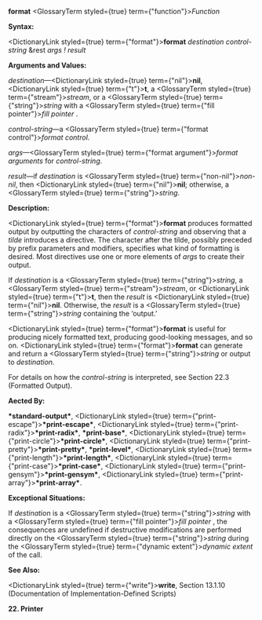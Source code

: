 **format** <GlossaryTerm styled={true} term={"function"}><i>Function</i></GlossaryTerm> 



**Syntax:** 



<DictionaryLink styled={true} term={"format"}><b>format</b></DictionaryLink> *destination control-string* &amp;rest *args ! result* 



**Arguments and Values:** 



*destination*—<DictionaryLink styled={true} term={"nil"}><b>nil</b></DictionaryLink>, <DictionaryLink styled={true} term={"t"}><b>t</b></DictionaryLink>, a <GlossaryTerm styled={true} term={"stream"}><i>stream</i></GlossaryTerm>, or a <GlossaryTerm styled={true} term={"string"}><i>string</i></GlossaryTerm> with a <GlossaryTerm styled={true} term={"fill pointer"}><i>fill pointer</i></GlossaryTerm> . 



*control-string*—a <GlossaryTerm styled={true} term={"format control"}><i>format control</i></GlossaryTerm>. 



*args*—<GlossaryTerm styled={true} term={"format argument"}><i>format arguments</i></GlossaryTerm> for *control-string*. 



*result*—if *destination* is <GlossaryTerm styled={true} term={"non-nil"}><i>non-nil</i></GlossaryTerm>, then <DictionaryLink styled={true} term={"nil"}><b>nil</b></DictionaryLink>; otherwise, a <GlossaryTerm styled={true} term={"string"}><i>string</i></GlossaryTerm>. 



**Description:** 



<DictionaryLink styled={true} term={"format"}><b>format</b></DictionaryLink> produces formatted output by outputting the characters of *control-string* and observing that a *tilde* introduces a directive. The character after the tilde, possibly preceded by prefix parameters and modifiers, specifies what kind of formatting is desired. Most directives use one or more elements of *args* to create their output. 



If *destination* is a <GlossaryTerm styled={true} term={"string"}><i>string</i></GlossaryTerm>, a <GlossaryTerm styled={true} term={"stream"}><i>stream</i></GlossaryTerm>, or <DictionaryLink styled={true} term={"t"}><b>t</b></DictionaryLink>, then the *result* is <DictionaryLink styled={true} term={"nil"}><b>nil</b></DictionaryLink>. Otherwise, the *result* is a <GlossaryTerm styled={true} term={"string"}><i>string</i></GlossaryTerm> containing the ‘output.’ 



<DictionaryLink styled={true} term={"format"}><b>format</b></DictionaryLink> is useful for producing nicely formatted text, producing good-looking messages, and so on. <DictionaryLink styled={true} term={"format"}><b>format</b></DictionaryLink> can generate and return a <GlossaryTerm styled={true} term={"string"}><i>string</i></GlossaryTerm> or output to *destination*. 



For details on how the *control-string* is interpreted, see Section 22.3 (Formatted Output). 



**Aected By:** 



**\*standard-output\***, <DictionaryLink styled={true} term={"print-escape"}><b>\*print-escape\*</b></DictionaryLink>, <DictionaryLink styled={true} term={"print-radix"}><b>\*print-radix\*</b></DictionaryLink>, **\*print-base\***, <DictionaryLink styled={true} term={"print-circle"}><b>\*print-circle\*</b></DictionaryLink>, <DictionaryLink styled={true} term={"print-pretty"}><b>\*print-pretty\*</b></DictionaryLink>, **\*print-level\***, <DictionaryLink styled={true} term={"print-length"}><b>\*print-length\*</b></DictionaryLink>, <DictionaryLink styled={true} term={"print-case"}><b>\*print-case\*</b></DictionaryLink>, <DictionaryLink styled={true} term={"print-gensym"}><b>\*print-gensym\*</b></DictionaryLink>, <DictionaryLink styled={true} term={"print-array"}><b>\*print-array\*</b></DictionaryLink>. 



**Exceptional Situations:** 



If *destination* is a <GlossaryTerm styled={true} term={"string"}><i>string</i></GlossaryTerm> with a <GlossaryTerm styled={true} term={"fill pointer"}><i>fill pointer</i></GlossaryTerm> , the consequences are undefined if destructive modifications are performed directly on the <GlossaryTerm styled={true} term={"string"}><i>string</i></GlossaryTerm> during the <GlossaryTerm styled={true} term={"dynamic extent"}><i>dynamic extent</i></GlossaryTerm> of the call. 



**See Also:** 



<DictionaryLink styled={true} term={"write"}><b>write</b></DictionaryLink>, Section 13.1.10 (Documentation of Implementation-Defined Scripts) 







 



 



 



**22. Printer** 


  







 



 



